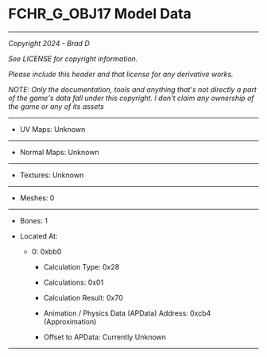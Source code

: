 # FCHR_G_OBJ17 Model Data

---

*Copyright 2024 - Brad D*

*See LICENSE for copyright information.*

*Please include this header and that license for any derivative works.*

*NOTE: Only the documentation, tools and anything that's not directly a part of the game's data fall under this copyright. I don't claim any ownership of the game or any of its assets*

---


* UV Maps: Unknown

---

* Normal Maps: Unknown

---

* Textures: Unknown

---

* Meshes: 0

---

* Bones: 1

* Located At:

  * 0: 0xbb0

    * Calculation Type: 0x28

    * Calculations: 0x01

    * Calculation Result: 0x70

    * Animation / Physics Data (APData) Address: 0xcb4 (Approximation)

    * Offset to APData: Currently Unknown

---

